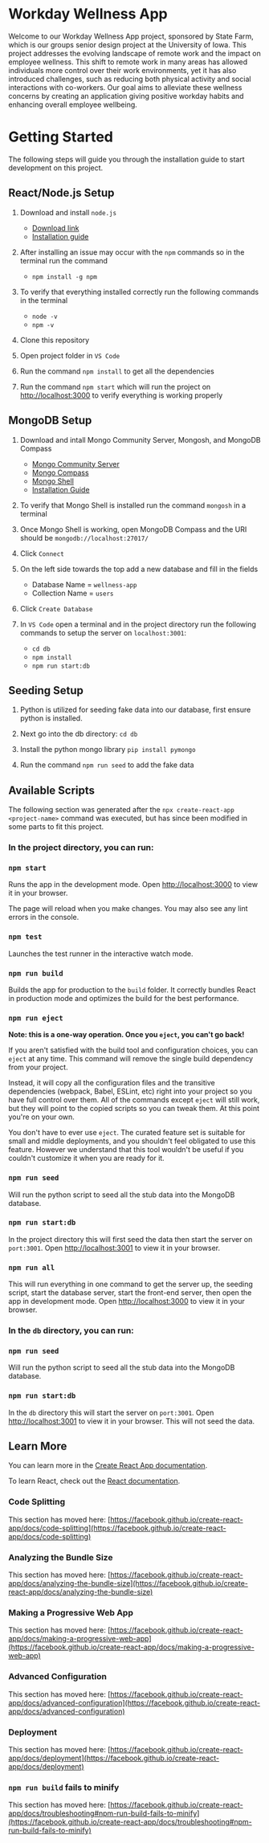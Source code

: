 # Workday Wellness App

Welcome to our Workday Wellness App project, sponsored by State Farm, which is our groups senior design project at the University of Iowa.
This project addresses the evolving landscape of remote work and the impact on employee wellness. 
This shift to remote work in many areas has allowed individuals more control over their work environments, yet it has also introduced challenges, such as reducing both physical activity and social interactions with co-workers. 
Our goal aims to alleviate these wellness concerns by creating an application giving positive workday habits and enhancing overall employee wellbeing.

# Getting Started

The following steps will guide you through the installation guide to start development on this project.

## React/Node.js Setup

1. Download and install `node.js`

    - [Download link](https://nodejs.org/en/download/)
    - [Installation guide](https://phoenixnap.com/kb/install-node-js-npm-on-windows)

2. After installing an issue may occur with the `npm` commands so in the terminal run the command

    - `npm install -g npm`

3. To verify that everything installed correctly run the following commands in the terminal

    - `node -v`
    - `npm -v`

4. Clone this repository

5. Open project folder in `VS Code`

6. Run the command `npm install` to get all the dependencies

7. Run the command `npm start` which will run the project on [http://localhost:3000](http://localhost:3000) to verify everything is working properly

## MongoDB Setup

1. Download and intall Mongo Community Server, Mongosh, and MongoDB Compass

    - [Mongo Community Server](https://www.mongodb.com/try/download/community)
    - [Mongo Compass](https://www.mongodb.com/products/tools/compass)
    - [Mongo Shell](https://www.mongodb.com/try/download/shell)
    - [Installation Guide](https://www.youtube.com/watch?v=jvaBaxlTqU8)

2. To verify that Mongo Shell is installed run the command `mongosh` in a terminal

3. Once Mongo Shell is working, open MongoDB Compass and the URI should be `mongodb://localhost:27017/`

4. Click `Connect`

5. On the left side towards the top add a new database and fill in the fields
    - Database Name = `wellness-app`
    - Collection Name = `users`

6. Click `Create Database`

7. In `VS Code` open a terminal and in the project directory run the following commands to setup the server on `localhost:3001`:

    - `cd db`
    - `npm install`
    - `npm run start:db`


## Seeding Setup

1. Python is utilized for seeding fake data into our database, first ensure python is installed.

2. Next go into the db directory: `cd db`

3. Install the python mongo library `pip install pymongo`

4. Run the command `npm run seed` to add the fake data

## Available Scripts

The following section was generated after the `npx create-react-app <project-name>` command was executed, but has since been modified in some parts to fit this project.

### In the project directory, you can run:

### `npm start`

Runs the app in the development mode.
Open [http://localhost:3000](http://localhost:3000) to view it in your browser.

The page will reload when you make changes.
You may also see any lint errors in the console.

### `npm test`

Launches the test runner in the interactive watch mode.

### `npm run build`

Builds the app for production to the `build` folder.
It correctly bundles React in production mode and optimizes the build for the best performance.

### `npm run eject`

**Note: this is a one-way operation. Once you `eject`, you can't go back!**

If you aren't satisfied with the build tool and configuration choices, you can `eject` at any time. This command will remove the single build dependency from your project.

Instead, it will copy all the configuration files and the transitive dependencies (webpack, Babel, ESLint, etc) right into your project so you have full control over them. All of the commands except `eject` will still work, but they will point to the copied scripts so you can tweak them. At this point you're on your own.

You don't have to ever use `eject`. The curated feature set is suitable for small and middle deployments, and you shouldn't feel obligated to use this feature. However we understand that this tool wouldn't be useful if you couldn't customize it when you are ready for it.

### `npm run seed`

Will run the python script to seed all the stub data into the MongoDB database.

### `npm run start:db`

In the project directory this will first seed the data then start the server on `port:3001`. Open [http://localhost:3001](http://localhost:3001) to view it in your browser.

### `npm run all`

This will run everything in one command to get the server up, the seeding script, start the database server, start the front-end server, then open the app in development mode. Open [http://localhost:3000](http://localhost:3000) to view it in your browser.

### In the `db` directory, you can run:

### `npm run seed`

Will run the python script to seed all the stub data into the MongoDB database.

### `npm run start:db`

In the `db` directory this will start the server on `port:3001`. Open [http://localhost:3001](http://localhost:3001) to view it in your browser. This will not seed the data.

## Learn More

You can learn more in the [Create React App documentation](https://facebook.github.io/create-react-app/docs/getting-started).

To learn React, check out the [React documentation](https://reactjs.org/).

### Code Splitting

This section has moved here: [https://facebook.github.io/create-react-app/docs/code-splitting](https://facebook.github.io/create-react-app/docs/code-splitting)

### Analyzing the Bundle Size

This section has moved here: [https://facebook.github.io/create-react-app/docs/analyzing-the-bundle-size](https://facebook.github.io/create-react-app/docs/analyzing-the-bundle-size)

### Making a Progressive Web App

This section has moved here: [https://facebook.github.io/create-react-app/docs/making-a-progressive-web-app](https://facebook.github.io/create-react-app/docs/making-a-progressive-web-app)

### Advanced Configuration

This section has moved here: [https://facebook.github.io/create-react-app/docs/advanced-configuration](https://facebook.github.io/create-react-app/docs/advanced-configuration)

### Deployment

This section has moved here: [https://facebook.github.io/create-react-app/docs/deployment](https://facebook.github.io/create-react-app/docs/deployment)

### `npm run build` fails to minify

This section has moved here: [https://facebook.github.io/create-react-app/docs/troubleshooting#npm-run-build-fails-to-minify](https://facebook.github.io/create-react-app/docs/troubleshooting#npm-run-build-fails-to-minify)
